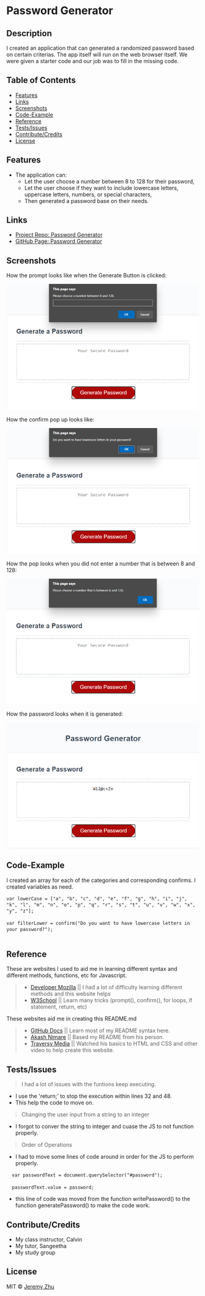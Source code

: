 # Password Generator

## Description

I created an application that can generated a randomized password based on certain criterias. The app itself will run on the web browser itself. We were given a starter code and our job was to fill in the missing code. 

## Table of Contents

* [Features](#Features)
* [Links](#Links)
* [Screenshots](#Screenshots)
* [Code-Example](#Code-Example)
* [Reference](#Reference)
* [Tests/Issues](#Test/Issues)
* [Contribute/Credits](#Contribute/Credits)
* [License](#License)

## Features

* The application can:
    * Let the user choose a number between 8 to 128 for their password,
    * Let the user choose if they want to include lowercase letters, uppercase letters, numbers, or special characters,
    * Then generated a password base on their needs.

## Links

* [Project Repo: Password Generator](https://github.com/jeishu/password-generator)
* [GitHub Page: Password Generator](https://jeishu.github.io/password-generator/)

## Screenshots

How the prompt looks like when the Generate Button is clicked:

![openingpage](./images/Screenshot_1.png)

How the confirm pop up looks like:

![confirms](./images/Screenshot_2.png)

How the pop looks when you did not enter a number that is between 8 and 128:

![notANumber](./images/Screenshot_4.png)

How the password looks when it is generated:

![password](./images/Screenshot_3.png)
## Code-Example

I created an array for each of the categories and corresponding confirms. I created variables as need.
```
var lowerCase = ["a", "b", "c", "d", "e", "f", "g", "h", "i", "j", "k", "l", "m", "n", "o", "p", "q", "r", "s", "t", "u", "v", "w", "x", "y", "z"];

var filterLower = confirm("Do you want to have lowercase letters in your password?");
                
```

## Reference

These are websites I used to aid me in learning different syntax and different methods, functions, etc for Javascript.

> - [Developer Mozilla](https://developer.mozilla.org/en-US/) || I had a lot of difficulty learning different methods and this website helps
> - [W3School](https://www.w3schools.com/) || Learn many tricks (prompt(), confirm(), for loops, if statement, return, etc)

These websites aid me in creating this README.md

> - [GitHub Docs](https://docs.github.com/en/free-pro-team@latest/github/writing-on-github/basic-writing-and-formatting-syntax) || Learn most of my README syntax here.
> - [Akash Nimare](https://medium.com/@meakaakka/a-beginners-guide-to-writing-a-kickass-readme-7ac01da88ab3) || Based my README from his person.
> - [Traversy Media](https://www.youtube.com/channel/UC29ju8bIPH5as8OGnQzwJyA) || Watched his basics to HTML and CSS and other video to help create this website.

## Tests/Issues

> I had a lot of issues with the funtions keep executing.
- I use the 'return;' to stop the execution within lines 32 and 48.
- This help the code to move on.
> Changing the user input from a string to an integer 
- I forgot to conver the string to integer and cuase the JS to not function properly.
> Order of Operations
- I had to move some lines of code around in order for the JS to perform properly.
```
  var passwordText = document.querySelector("#password");

  passwordText.value = password;
```
- this line of code was moved from the function writePassword() to the function generatePassword() to make the code work.

## Contribute/Credits

- My class instructor, Calvin
- My tutor, Sangeetha
- My study group

## License

MIT © [Jeremy Zhu](2020)

